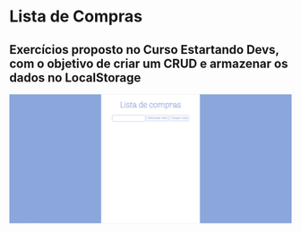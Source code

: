 # Lista de Compras

## Exercícios proposto no Curso Estartando Devs, com o objetivo de criar um CRUD e armazenar os dados no LocalStorage

<img alt="NextLevelWeek" src="./assets/img/lista_de_compras.png" />
